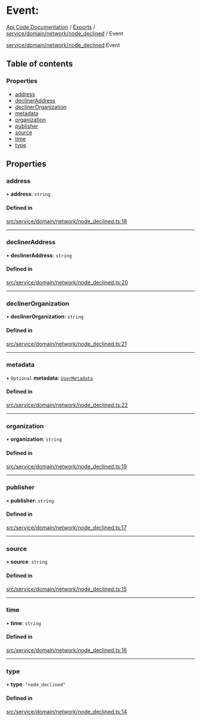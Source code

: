# Event: 
 
[Api Code Documentation](../README.md) / [Exports](../modules.md) / [service/domain/network/node\_declined](../modules/service_domain_network_node_declined.md) / Event

[service/domain/network/node\_declined](../modules/service_domain_network_node_declined.md).Event

## Table of contents

### Properties

- [address](service_domain_network_node_declined.Event.md#address)
- [declinerAddress](service_domain_network_node_declined.Event.md#declineraddress)
- [declinerOrganization](service_domain_network_node_declined.Event.md#declinerorganization)
- [metadata](service_domain_network_node_declined.Event.md#metadata)
- [organization](service_domain_network_node_declined.Event.md#organization)
- [publisher](service_domain_network_node_declined.Event.md#publisher)
- [source](service_domain_network_node_declined.Event.md#source)
- [time](service_domain_network_node_declined.Event.md#time)
- [type](service_domain_network_node_declined.Event.md#type)

## Properties

### address

• **address**: `string`

#### Defined in

[src/service/domain/network/node_declined.ts:18](https://github.com/openkfw/TruBudget/blob/086d599/api/src/service/domain/network/node_declined.ts#L18)

___

### declinerAddress

• **declinerAddress**: `string`

#### Defined in

[src/service/domain/network/node_declined.ts:20](https://github.com/openkfw/TruBudget/blob/086d599/api/src/service/domain/network/node_declined.ts#L20)

___

### declinerOrganization

• **declinerOrganization**: `string`

#### Defined in

[src/service/domain/network/node_declined.ts:21](https://github.com/openkfw/TruBudget/blob/086d599/api/src/service/domain/network/node_declined.ts#L21)

___

### metadata

• `Optional` **metadata**: [`UserMetadata`](../modules/service_domain_metadata.md#usermetadata)

#### Defined in

[src/service/domain/network/node_declined.ts:22](https://github.com/openkfw/TruBudget/blob/086d599/api/src/service/domain/network/node_declined.ts#L22)

___

### organization

• **organization**: `string`

#### Defined in

[src/service/domain/network/node_declined.ts:19](https://github.com/openkfw/TruBudget/blob/086d599/api/src/service/domain/network/node_declined.ts#L19)

___

### publisher

• **publisher**: `string`

#### Defined in

[src/service/domain/network/node_declined.ts:17](https://github.com/openkfw/TruBudget/blob/086d599/api/src/service/domain/network/node_declined.ts#L17)

___

### source

• **source**: `string`

#### Defined in

[src/service/domain/network/node_declined.ts:15](https://github.com/openkfw/TruBudget/blob/086d599/api/src/service/domain/network/node_declined.ts#L15)

___

### time

• **time**: `string`

#### Defined in

[src/service/domain/network/node_declined.ts:16](https://github.com/openkfw/TruBudget/blob/086d599/api/src/service/domain/network/node_declined.ts#L16)

___

### type

• **type**: ``"node_declined"``

#### Defined in

[src/service/domain/network/node_declined.ts:14](https://github.com/openkfw/TruBudget/blob/086d599/api/src/service/domain/network/node_declined.ts#L14)
